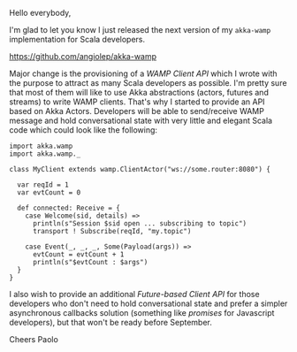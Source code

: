 Hello everybody,

I'm glad to let you know I just released the next version of my ``akka-wamp`` implementation for Scala developers.

https://github.com/angiolep/akka-wamp

Major change is the provisioning of a _WAMP Client API_ which I wrote with the purpose to attract as many Scala developers as possible. I'm pretty sure that most of them will like to use Akka abstractions (actors, futures and streams) to write WAMP clients. That's why I started to provide an API based on Akka Actors. Developers will be able to send/receive WAMP message and hold conversational state with very little and elegant Scala code which could look like the following:
 
```
import akka.wamp
import akka.wamp._

class MyClient extends wamp.ClientActor("ws://some.router:8080") {
  
  var reqId = 1
  var evtCount = 0
  
  def connected: Receive = {  
    case Welcome(sid, details) =>
      println(s"Session $sid open ... subscribing to topic")
      transport ! Subscribe(reqId, "my.topic")
    
    case Event(_, _, _, Some(Payload(args)) =>
      evtCount = evtCount + 1
      println(s"$evtCount : $args")
  }
}
```

I also wish to provide an additional _Future-based Client API_ for those developers who don't need to hold conversational state and prefer a simpler asynchronous callbacks solution (something like _promises_ for Javascript developers), but that won't be ready before September.


Cheers
Paolo